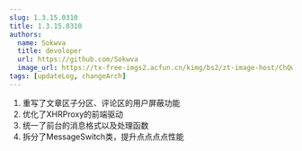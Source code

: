 ```yaml
---
slug: 1.3.15.0310
title: 1.3.15.0310
authors:
  name: Sokwva
  title: devoloper
  url: https://github.com/Sokwva
  image_url: https://tx-free-imgs2.acfun.cn/kimg/bs2/zt-image-host/ChQwODk4OTAwODEwY2RhOWEzZDEwNBCYzNcv.png
tags: [updateLog, changeArch]
---
```


1. 重写了文章区子分区、评论区的用户屏蔽功能
2. 优化了XHRProxy的前端驱动
3. 统一了前台的消息格式以及处理函数
4. 拆分了MessageSwitch类，提升点点点点性能

